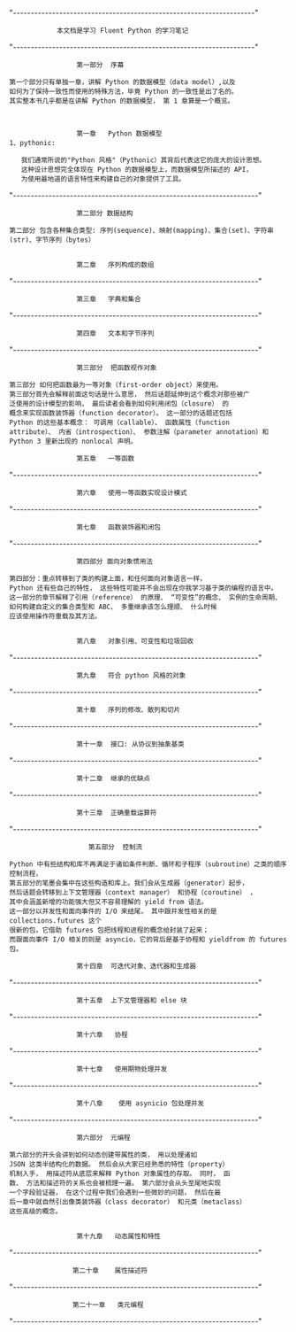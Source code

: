 
"--------------------------------------------------------------------"

                本文档是学习 Fluent Python 的学习笔记

"--------------------------------------------------------------------"
                     
                     第一部分  序幕
    
    第一个部分只有单独一章，讲解 Python 的数据模型（data model）,以及
    如何为了保持一致性而使用的特殊方法，毕竟 Python 的一致性是出了名的。 
    其实整本书几乎都是在讲解 Python 的数据模型， 第 1 章算是一个概览。
    
                     
                     
                     第一章   Python 数据模型
    1、pythonic:
       
       我们通常所说的"Python 风格"（Pythonic）其背后代表这它的庞大的设计思想。
       这种设计思想完全体现在 Python 的数据模型上，而数据模型所描述的 API，
       为使用最地道的语言特性来构建自己的对象提供了工具。
       
       

                      
"---------------------------------------------------------------------"
                     
                     第二部分 数据结构
                     
    第二部分 包含各种集合类型: 序列(sequence)、映射(mapping)、集合(set)、字符串(str)、字节序列（bytes）
    
                     
                     第二章   序列构成的数组
"---------------------------------------------------------------------"
    
                     第三章   字典和集合
    
"---------------------------------------------------------------------"

                     第四章   文本和字节序列    
"---------------------------------------------------------------------"

                     第三部分  把函数视作对象
                     
    第三部分 如何把函数最为一等对象（first-order object）来使用。
    第三部分首先会解释前面这句话是什么意思， 然后话题延伸到这个概念对那些被广
    泛使用的设计模型的影响， 最后读者会看到如何利用闭包（closure） 的
    概念来实现函数装饰器（function decorator）。 这一部分的话题还包括
    Python 的这些基本概念： 可调用（callable）、 函数属性（function
    attribute）、 内省（introspection）、 参数注解（parameter annotation）和
    Python 3 里新出现的 nonlocal 声明。

                     第五章   一等函数
    
"---------------------------------------------------------------------"

                     第六章   使用一等函数实现设计模式

"---------------------------------------------------------------------"

                     第七章   函数装饰器和闭包

"---------------------------------------------------------------------"

                     第四部分 面向对象惯用法
                     
    第四部分：重点转移到了类的构建上面，和任何面向对象语言一样， 
    Python 还有些自己的特性， 这些特性可能并不会出现在你我学习基于类的编程的语言中。
    这一部分的章节解释了引用（reference） 的原理、 “可变性”的概念、 实例的生命周期、
    如何构建自定义的集合类型和 ABC、 多重继承该怎么理顺、 什么时候
    应该使用操作符重载及其方法。
        

                     第八章   对象引用、可变性和垃圾回收 
"---------------------------------------------------------------------"

                     第九章   符合 python 风格的对象

"---------------------------------------------------------------------"

                     第十章   序列的修改、散列和切片

"---------------------------------------------------------------------"

                     第十一章  接口: 从协议到抽象基类

"---------------------------------------------------------------------"

                     第十二章  继承的优缺点
                     
"---------------------------------------------------------------------"

                     第十三章  正确重载运算符
                     
"---------------------------------------------------------------------"
                        
                        第五部分  控制流
    
    Python 中有些结构和库不再满足于诸如条件判断、循环和子程序（subroutine）之类的顺序控制流程，
    第五部分的笔墨会集中在这些构造和库上。我们会从生成器（generator）起步，
    然后话题会转移到上下文管理器（context manager） 和协程（coroutine） ， 
    其中会涵盖新增的功能强大但又不容易理解的 yield from 语法。 
    这一部分以并发性和面向事件的 I/O 来结尾， 其中跟并发性相关的是 collections.futures 这个
    很新的包，它借助 futures 包把线程和进程的概念给封装了起来； 
    而跟面向事件 I/O 相关的则是 asyncio，它的背后是基于协程和 yieldfrom 的 futures 包。   

                     第十四章  可迭代对象、迭代器和生成器

"---------------------------------------------------------------------"

                     第十五章  上下文管理器和 else 块
                     
"---------------------------------------------------------------------"
                     
                     第十六章   协程

"---------------------------------------------------------------------"

                     第十七章   使用期物处理并发
                     
"---------------------------------------------------------------------"

                     第十八章    使用 asynicio 包处理并发
                     
"---------------------------------------------------------------------"
                    
                     第六部分  元编程
    
    第六部分的开头会讲到如何动态创建带属性的类， 用以处理诸如
    JSON 这类半结构化的数据。 然后会从大家已经熟悉的特性（property）
    机制入手， 用描述符从底层来解释 Python 对象属性的存取。 同时， 函
    数、 方法和描述符的关系也会被梳理一遍。 第六部分会从头至尾地实现
    一个字段验证器， 在这个过程中我们会遇到一些微妙的问题， 然后在最
    后一章中就自然引出像类装饰器（class decorator） 和元类（metaclass）
    这些高级的概念。                     

    
                     第十九章   动态属性和特性

"---------------------------------------------------------------------"
                    
                    第二十章    属性描述符
    
"---------------------------------------------------------------------"

                    第二十一章   类元编程
                    
"---------------------------------------------------------------------"